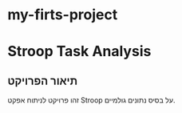 # my-firts-project
# Stroop Task Analysis

## תיאור הפרויקט
זהו פרויקט לניתוח אפקט Stroop על בסיס נתונים גולמיים.
